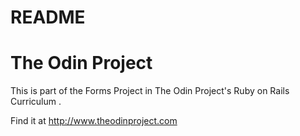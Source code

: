 # README
# The Odin Project

This is part of the Forms Project in The Odin Project's Ruby on Rails Curriculum .

Find it at http://www.theodinproject.com